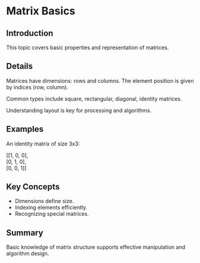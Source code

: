 # Matrix Basics

## Introduction
This topic covers basic properties and representation of matrices.

## Details
Matrices have dimensions: rows and columns. The element position is given by indices (row, column).

Common types include square, rectangular, diagonal, identity matrices.

Understanding layout is key for processing and algorithms.

## Examples
An identity matrix of size 3x3:

[[1, 0, 0],  
 [0, 1, 0],  
 [0, 0, 1]]

## Key Concepts
- Dimensions define size.  
- Indexing elements efficiently.  
- Recognizing special matrices.

## Summary
Basic knowledge of matrix structure supports effective manipulation and algorithm design.
